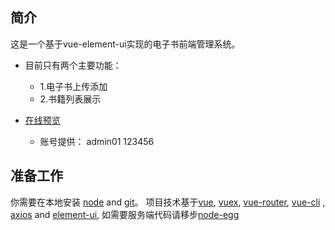 ## 简介

这是一个基于vue-element-ui实现的电子书前端管理系统。
- 目前只有两个主要功能：
  - 1.电子书上传添加
  - 2.书籍列表展示

- [在线预览](http://60.205.191.215/admin)
  - 账号提供：
    admin01
    123456
## 准备工作

你需要在本地安装 [node](https://nodejs.org/) and [git](https://git-scm.com/)。 项目技术基于[vue](https://cn.vuejs.org/index.html), [vuex](https://vuex.vuejs.org/zh-cn/), [vue-router](https://router.vuejs.org/zh-cn/), [vue-cli](https://github.com/vuejs/vue-cli) , [axios](https://github.com/axios/axios) and [element-ui](https://github.com/ElemeFE/element), 如需要服务端代码请移步[node-egg](https://github.com/1004885516/hope.git)
